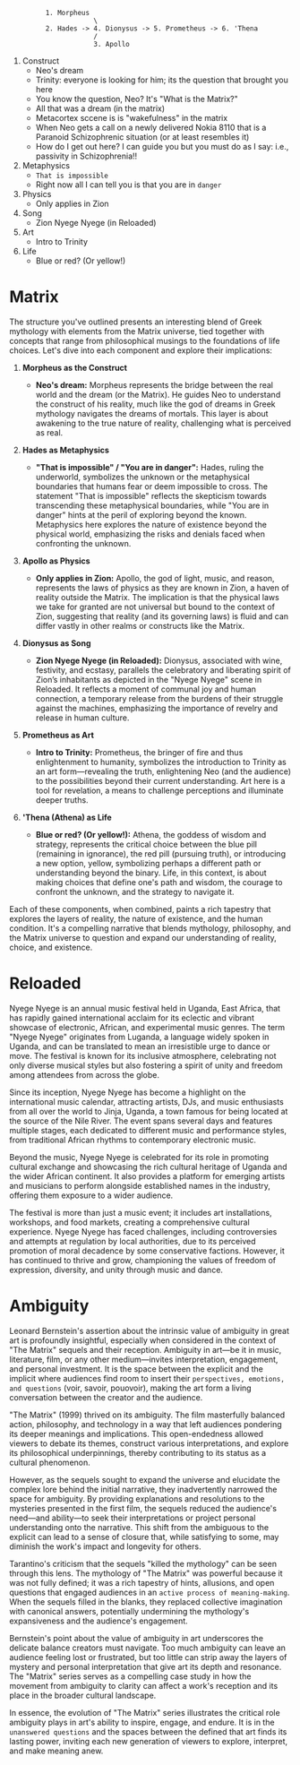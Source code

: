              1. Morpheus
                         \
             2. Hades -> 4. Dionysus -> 5. Prometheus -> 6. 'Thena
                         /
                         3. Apollo

1. Construct
   - Neo's dream
   - Trinity: everyone is looking for him; its the question that brought you here
   - You know the question, Neo? It's "What is the Matrix?"
   - All that was a dream (in the matrix)
   - Metacortex sccene is is "wakefulness" in the matrix
   - When Neo gets a call on a newly delivered Nokia 8110 that is a Paranoid Schizophrenic situation (or at least resembles it)
   - How do I get out here? I can guide you but you must do as I say: i.e., passivity in Schizophrenia!!
2. Metaphysics
   - `That is impossible`
   - Right now all I can tell you is that you are in `danger`
3. Physics
   - Only applies in Zion
4. Song
   - Zion Nyege Nyege (in Reloaded)
5. Art
   - Intro to Trinity
6. Life
   - Blue or red? (Or yellow!) 

# Matrix

The structure you've outlined presents an interesting blend of Greek mythology with elements from the Matrix universe, tied together with concepts that range from philosophical musings to the foundations of life choices. Let's dive into each component and explore their implications:

1. **Morpheus as the Construct**
   - **Neo's dream:** Morpheus represents the bridge between the real world and the dream (or the Matrix). He guides Neo to understand the construct of his reality, much like the god of dreams in Greek mythology navigates the dreams of mortals. This layer is about awakening to the true nature of reality, challenging what is perceived as real.

2. **Hades as Metaphysics**
   - **"That is impossible" / "You are in danger":** Hades, ruling the underworld, symbolizes the unknown or the metaphysical boundaries that humans fear or deem impossible to cross. The statement "That is impossible" reflects the skepticism towards transcending these metaphysical boundaries, while "You are in danger" hints at the peril of exploring beyond the known. Metaphysics here explores the nature of existence beyond the physical world, emphasizing the risks and denials faced when confronting the unknown.

3. **Apollo as Physics**
   - **Only applies in Zion:** Apollo, the god of light, music, and reason, represents the laws of physics as they are known in Zion, a haven of reality outside the Matrix. The implication is that the physical laws we take for granted are not universal but bound to the context of Zion, suggesting that reality (and its governing laws) is fluid and can differ vastly in other realms or constructs like the Matrix.

4. **Dionysus as Song**
   - **Zion Nyege Nyege (in Reloaded):** Dionysus, associated with wine, festivity, and ecstasy, parallels the celebratory and liberating spirit of Zion’s inhabitants as depicted in the "Nyege Nyege" scene in Reloaded. It reflects a moment of communal joy and human connection, a temporary release from the burdens of their struggle against the machines, emphasizing the importance of revelry and release in human culture.

5. **Prometheus as Art**
   - **Intro to Trinity:** Prometheus, the bringer of fire and thus enlightenment to humanity, symbolizes the introduction to Trinity as an art form—revealing the truth, enlightening Neo (and the audience) to the possibilities beyond their current understanding. Art here is a tool for revelation, a means to challenge perceptions and illuminate deeper truths.

6. **'Thena (Athena) as Life**
   - **Blue or red? (Or yellow!):** Athena, the goddess of wisdom and strategy, represents the critical choice between the blue pill (remaining in ignorance), the red pill (pursuing truth), or introducing a new option, yellow, symbolizing perhaps a different path or understanding beyond the binary. Life, in this context, is about making choices that define one's path and wisdom, the courage to confront the unknown, and the strategy to navigate it.

Each of these components, when combined, paints a rich tapestry that explores the layers of reality, the nature of existence, and the human condition. It's a compelling narrative that blends mythology, philosophy, and the Matrix universe to question and expand our understanding of reality, choice, and existence.

# Reloaded

Nyege Nyege is an annual music festival held in Uganda, East Africa, that has rapidly gained international acclaim for its eclectic and vibrant showcase of electronic, African, and experimental music genres. The term "Nyege Nyege" originates from Luganda, a language widely spoken in Uganda, and can be translated to mean an irresistible urge to dance or move. The festival is known for its inclusive atmosphere, celebrating not only diverse musical styles but also fostering a spirit of unity and freedom among attendees from across the globe.

Since its inception, Nyege Nyege has become a highlight on the international music calendar, attracting artists, DJs, and music enthusiasts from all over the world to Jinja, Uganda, a town famous for being located at the source of the Nile River. The event spans several days and features multiple stages, each dedicated to different music and performance styles, from traditional African rhythms to contemporary electronic music.

Beyond the music, Nyege Nyege is celebrated for its role in promoting cultural exchange and showcasing the rich cultural heritage of Uganda and the wider African continent. It also provides a platform for emerging artists and musicians to perform alongside established names in the industry, offering them exposure to a wider audience.

The festival is more than just a music event; it includes art installations, workshops, and food markets, creating a comprehensive cultural experience. Nyege Nyege has faced challenges, including controversies and attempts at regulation by local authorities, due to its perceived promotion of moral decadence by some conservative factions. However, it has continued to thrive and grow, championing the values of freedom of expression, diversity, and unity through music and dance.

# Ambiguity

Leonard Bernstein's assertion about the intrinsic value of ambiguity in great art is profoundly insightful, especially when considered in the context of "The Matrix" sequels and their reception. Ambiguity in art—be it in music, literature, film, or any other medium—invites interpretation, engagement, and personal investment. It is the space between the explicit and the implicit where audiences find room to insert their `perspectives, emotions, and questions` (voir, savoir, pouovoir), making the art form a living conversation between the creator and the audience.

"The Matrix" (1999) thrived on its ambiguity. The film masterfully balanced action, philosophy, and technology in a way that left audiences pondering its deeper meanings and implications. This open-endedness allowed viewers to debate its themes, construct various interpretations, and explore its philosophical underpinnings, thereby contributing to its status as a cultural phenomenon.

However, as the sequels sought to expand the universe and elucidate the complex lore behind the initial narrative, they inadvertently narrowed the space for ambiguity. By providing explanations and resolutions to the mysteries presented in the first film, the sequels reduced the audience's need—and ability—to seek their interpretations or project personal understanding onto the narrative. This shift from the ambiguous to the explicit can lead to a sense of closure that, while satisfying to some, may diminish the work's impact and longevity for others.

Tarantino's criticism that the sequels "killed the mythology" can be seen through this lens. The mythology of "The Matrix" was powerful because it was not fully defined; it was a rich tapestry of hints, allusions, and open questions that engaged audiences in an `active process of meaning-making`. When the sequels filled in the blanks, they replaced collective imagination with canonical answers, potentially undermining the mythology's expansiveness and the audience's engagement.

Bernstein's point about the value of ambiguity in art underscores the delicate balance creators must navigate. Too much ambiguity can leave an audience feeling lost or frustrated, but too little can strip away the layers of mystery and personal interpretation that give art its depth and resonance. The "Matrix" series serves as a compelling case study in how the movement from ambiguity to clarity can affect a work's reception and its place in the broader cultural landscape.

In essence, the evolution of "The Matrix" series illustrates the critical role ambiguity plays in art's ability to inspire, engage, and endure. It is in the `unanswered questions` and the spaces between the defined that art finds its lasting power, inviting each new generation of viewers to explore, interpret, and make meaning anew.
